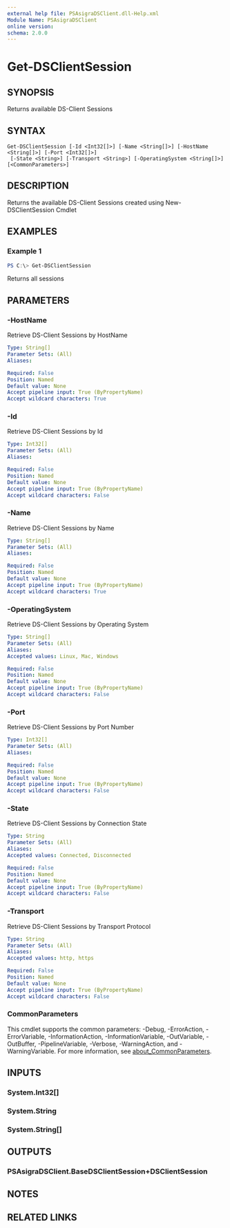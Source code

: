 ```yaml
---
external help file: PSAsigraDSClient.dll-Help.xml
Module Name: PSAsigraDSClient
online version:
schema: 2.0.0
---
```


# Get-DSClientSession

## SYNOPSIS
Returns available DS-Client Sessions

## SYNTAX

```
Get-DSClientSession [-Id <Int32[]>] [-Name <String[]>] [-HostName <String[]>] [-Port <Int32[]>]
 [-State <String>] [-Transport <String>] [-OperatingSystem <String[]>] [<CommonParameters>]
```

## DESCRIPTION
Returns the available DS-Client Sessions created using New-DSClientSession Cmdlet

## EXAMPLES

### Example 1
```powershell
PS C:\> Get-DSClientSession
```

Returns all sessions

## PARAMETERS

### -HostName
Retrieve DS-Client Sessions by HostName

```yaml
Type: String[]
Parameter Sets: (All)
Aliases:

Required: False
Position: Named
Default value: None
Accept pipeline input: True (ByPropertyName)
Accept wildcard characters: True
```

### -Id
Retrieve DS-Client Sessions by Id

```yaml
Type: Int32[]
Parameter Sets: (All)
Aliases:

Required: False
Position: Named
Default value: None
Accept pipeline input: True (ByPropertyName)
Accept wildcard characters: False
```

### -Name
Retrieve DS-Client Sessions by Name

```yaml
Type: String[]
Parameter Sets: (All)
Aliases:

Required: False
Position: Named
Default value: None
Accept pipeline input: True (ByPropertyName)
Accept wildcard characters: True
```

### -OperatingSystem
Retrieve DS-Client Sessions by Operating System

```yaml
Type: String[]
Parameter Sets: (All)
Aliases:
Accepted values: Linux, Mac, Windows

Required: False
Position: Named
Default value: None
Accept pipeline input: True (ByPropertyName)
Accept wildcard characters: False
```

### -Port
Retrieve DS-Client Sessions by Port Number

```yaml
Type: Int32[]
Parameter Sets: (All)
Aliases:

Required: False
Position: Named
Default value: None
Accept pipeline input: True (ByPropertyName)
Accept wildcard characters: False
```

### -State
Retrieve DS-Client Sessions by Connection State

```yaml
Type: String
Parameter Sets: (All)
Aliases:
Accepted values: Connected, Disconnected

Required: False
Position: Named
Default value: None
Accept pipeline input: True (ByPropertyName)
Accept wildcard characters: False
```

### -Transport
Retrieve DS-Client Sessions by Transport Protocol

```yaml
Type: String
Parameter Sets: (All)
Aliases:
Accepted values: http, https

Required: False
Position: Named
Default value: None
Accept pipeline input: True (ByPropertyName)
Accept wildcard characters: False
```

### CommonParameters
This cmdlet supports the common parameters: -Debug, -ErrorAction, -ErrorVariable, -InformationAction, -InformationVariable, -OutVariable, -OutBuffer, -PipelineVariable, -Verbose, -WarningAction, and -WarningVariable. For more information, see [about_CommonParameters](http://go.microsoft.com/fwlink/?LinkID=113216).

## INPUTS

### System.Int32[]

### System.String

### System.String[]

## OUTPUTS

### PSAsigraDSClient.BaseDSClientSession+DSClientSession

## NOTES

## RELATED LINKS
